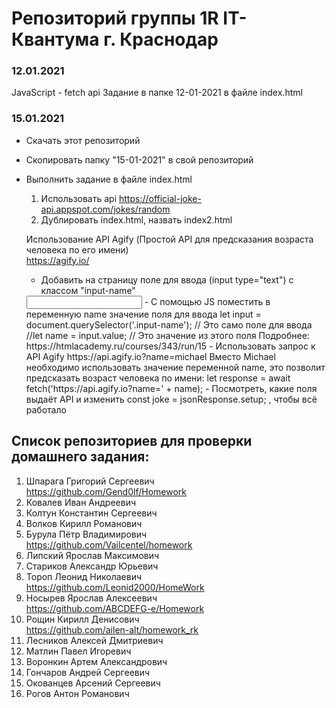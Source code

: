 # Репозиторий группы 1R IT-Квантума г. Краснодар

### 12.01.2021
JavaScript - fetch api
Задание в папке 12-01-2021 в файле index.html 

### 15.01.2021
- Скачать этот репозиторий
- Скопировать папку "15-01-2021" в свой репозиторий
- Выполнить задание в файле index.html
    1. Использовать api https://official-joke-api.appspot.com/jokes/random
    2. Дублировать index.html, назвать index2.html  
    
    Использование API Agify (Простой API для предсказания возраста человека по его имени)  
    https://agify.io/  
    
    - Добавить на страницу поле для ввода (input type="text") с классом "input-name"  
    <input class="input-text" type="text" name="" id="">  
    - С помощью JS поместить в переменную name значение поля для ввода   
    let input = document.querySelector('.input-name');  // Это само поле для ввода  
    //let name = input.value; // Это значение из этого поля  
    Подробнее: https://htmlacademy.ru/courses/343/run/15  
    - Использовать запрос к API Agify  
    https://api.agify.io?name=michael  
    Вместо Michael необходимо использовать значение переменной name, это позволит предсказать возраст человека по имени:  
    let response = await fetch('https://api.agify.io?name=' + name);  
    - Посмотреть, какие поля выдаёт API и изменить const joke = jsonResponse.setup; , чтобы всё работало  



## Список репозиториев для проверки домашнего задания:
1.	Шпарага Григорий Сергеевич  
    https://github.com/Gend0lf/Homework
2.	Ковалев Иван Андреевич
3.	Колтун Константин Сергеевич
4.	Волков Кирилл Романович
5.	Бурула Пётр Владимирович  
    https://github.com/Vailcentel/homework
6.	Липский Ярослав Максимович
7.	Стариков Александр Юрьевич
8.	Тороп Леонид Николаевич  
    https://github.com/Leonid2000/HomeWork
9.	Носырев Ярослав Алексеевич  
    https://github.com/ABCDEFG-e/Homework
10.	Рощин Кирилл Денисович  
    https://github.com/ailen-alt/homework_rk
11.	Лесников Алексей Дмитриевич
12.	Матлин Павел Игоревич
13.	Воронкин Артем Александрович
14.	Гончаров Андрей Сергеевич
15.	Окованцев Арсений Сергеевич
16.	Рогов Антон Романович
